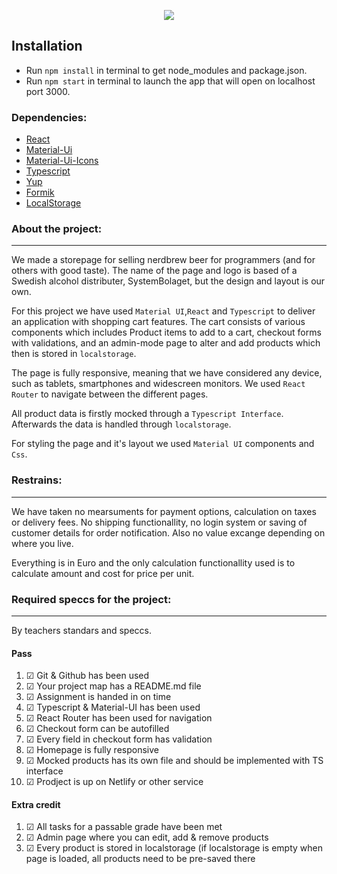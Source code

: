 <p align="center">
  <img src="https://cdn.discordapp.com/attachments/797112544682573886/887682768371339274/SkrikPanik1.png" />
</p>


## Installation
- Run `npm install` in terminal to get node_modules and package.json.
- Run `npm start` in terminal to launch the app that will open on localhost port 3000.

### Dependencies:
- [React](https://facebook.github.io/create-react-app/docs/getting-started)
- [Material-Ui](https://material-ui.com/getting-started/installation/)
- [Material-Ui-Icons](https://material-ui.com/components/material-icons/)
- [Typescript](https://www.typescriptlang.org/)
- [Yup](https://www.npmjs.com/package/yup)
- [Formik](https://formik.org/docs/overview)
- [LocalStorage](https://developer.mozilla.org/en-US/docs/Web/API/Window/localStorage)
### About the project:
___
We made a storepage for selling nerdbrew beer for programmers (and for others with good taste).
The name of the page and logo is based of a Swedish alcohol distributer, SystemBolaget, but the design and layout is our own.

For this project we have used `Material UI`,`React` and `Typescript` to deliver an application with shopping cart
features. The cart consists of various components which includes Product items to add to a cart, checkout forms with validations, and an admin-mode page to alter and add products which then is stored in `localstorage`.

The page is fully responsive, meaning that we have considered any device, such as tablets, smartphones and widescreen monitors. We used `React Router` to navigate between the different pages.

All product data is firstly mocked through a `Typescript Interface`. Afterwards the data is handled through `localstorage`.

For styling the page and it's layout we used `Material UI` components and `Css`.

### Restrains:
___
We have taken no mearsuments for payment options, calculation on taxes or delivery fees.
No shipping functionallity, no login system or saving of customer details for order notification.
Also no value excange depending on where you live. 

Everything is in Euro and the only calculation functionallity used is to calculate amount and cost for price per unit.

### Required speccs for the project:
___
By teachers standars and speccs.
#### Pass
1. &#9745; Git & Github has been used
2. &#9745; Your project map has a README.md file
3. &#9745; Assignment is handed in on time
4. &#9745; Typescript & Material-UI has been used
5. &#9745; React Router has been used for navigation
6. &#9745; Checkout form can be autofilled
7. &#9745; Every field in checkout form has validation
8. &#9745; Homepage is fully responsive
9. &#9745; Mocked products has its own file and should be implemented with TS interface
10. &#9745; Prodject is up on Netlify or other service

#### Extra credit
1. &#9745; All tasks for a passable grade have been met
2. &#9745; Admin page where you can edit, add & remove products
3. &#9745; Every product is stored in localstorage (if localstorage is empty when page 
is loaded, all products need to be pre-saved there